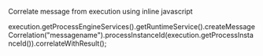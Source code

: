 Correlate message from execution using inline javascript

execution.getProcessEngineServices().getRuntimeService().createMessageCorrelation("messagename").processInstanceId(execution.getProcessInstanceId()).correlateWithResult();
